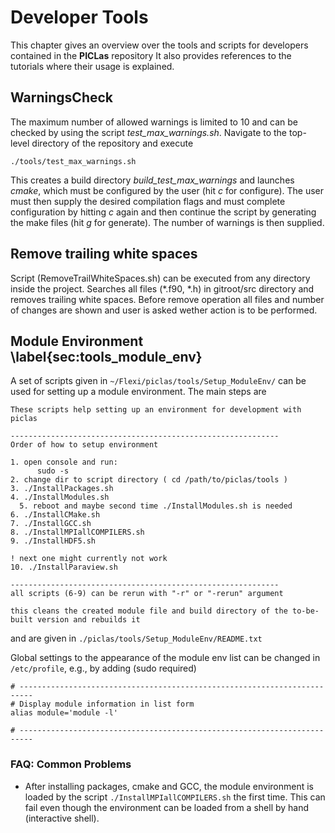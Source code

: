 # Developer Tools

This chapter gives an overview over the tools and scripts for developers contained in the **PICLas** repository
It also provides references to the tutorials where their usage is explained.

## WarningsCheck

The maximum number of allowed warnings is limited to 10 and can be checked by using the script *test_max_warnings.sh*.
Navigate to the top-level directory of the repository and execute

```
./tools/test_max_warnings.sh
```

This creates a build directory *build_test_max_warnings* and launches *cmake*, which must be
configured by the user (hit *c* for configure). The user must then supply the desired compilation flags and must 
complete configuration by hitting *c* again and then continue the script by generating the make
files (hit *g* for generate). The
number of warnings is then supplied.

## Remove trailing white spaces

Script (RemoveTrailWhiteSpaces.sh) can be executed from any directory inside the project.
Searches all files (\*.f90, \*.h) in gitroot/src directory and removes trailing white spaces.
Before remove operation all files and number of changes are shown and user is asked wether action is to be performed.


## Module Environment  \label{sec:tools_module_env}

A set of scripts given in `~/Flexi/piclas/tools/Setup_ModuleEnv/` can be used for setting up a
module environment. The main steps are 

```
These scripts help setting up an environment for development with piclas

------------------------------------------------------------
Order of how to setup environment

1. open console and run:
      sudo -s
2. change dir to script directory ( cd /path/to/piclas/tools )
3. ./InstallPackages.sh
4. ./InstallModules.sh
  5. reboot and maybe second time ./InstallModules.sh is needed
6. ./InstallCMake.sh
7. ./InstallGCC.sh
8. ./InstallMPIallCOMPILERS.sh
9. ./InstallHDF5.sh

! next one might currently not work
10. ./InstallParaview.sh

------------------------------------------------------------
all scripts (6-9) can be rerun with "-r" or "-rerun" argument

this cleans the created module file and build directory of the to-be-built version and rebuilds it
```

and are given in `./piclas/tools/Setup_ModuleEnv/README.txt`

Global settings to the appearance of the module env list can be changed in `/etc/profile`, e.g., by
adding (sudo required)

```
# -------------------------------------------------------------------------
# Display module information in list form
alias module='module -l'

# -------------------------------------------------------------------------
```

### FAQ: Common Problems

* After installing packages, cmake and GCC, the module environment is loaded by the script
  `./InstallMPIallCOMPILERS.sh` the first time. This can fail even though the environment can be
  loaded from a shell by hand (interactive shell).


